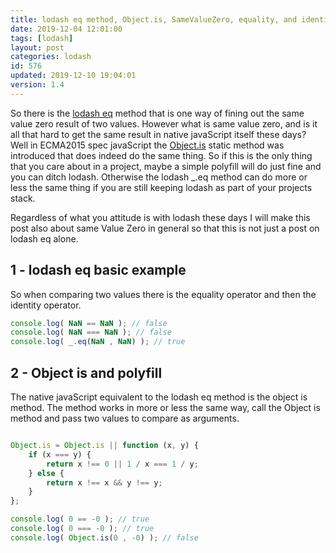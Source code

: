 ```yaml
---
title: lodash eq method, Object.is, SameValueZero, equality, and identity
date: 2019-12-04 12:01:00
tags: [lodash]
layout: post
categories: lodash
id: 576
updated: 2019-12-10 19:04:01
version: 1.4
---
```


So there is the [lodash eq](https://lodash.com/docs/4.17.15#eq) method that is one way of fining out the same value zero result of two values. However what is same value zero, and is it all that hard to get the same result in native javaScript itself these days? Well in ECMA2015 spec javaScript the [Object.is](https://developer.mozilla.org/en-US/docs/Web/JavaScript/Reference/Global_Objects/Object/is) static method was introduced that does indeed do the same thing. So if this is the only thing that you care about in a project, maybe a simple polyfill will do just fine and you can ditch lodash. Otherwise the lodash \_.eq method can do more or less the same thing if you are still keeping lodash as part of your projects stack. 

Regardless of what you attitude is with lodash these days I will make this post also about same Value Zero in general so that this is not just a post on lodash eq alone.

<!-- more -->

## 1 - lodash eq basic example

So when comparing two values there is the equality operator and then the identity operator.

```js
console.log( NaN == NaN ); // false
console.log( NaN === NaN ); // false
console.log( _.eq(NaN , NaN) ); // true
```

## 2 - Object is and polyfill

The native javaScript equivalent to the lodash eq method is the object is method. The method works in more or less the same way, call the Object is method and pass two values to compare as arguments.

```js

Object.is = Object.is || function (x, y) {
    if (x === y) { 
        return x !== 0 || 1 / x === 1 / y;
    } else {
        return x !== x && y !== y;
    }
};

console.log( 0 == -0 ); // true
console.log( 0 === -0 ); // true
console.log( Object.is(0 , -0) ); // false
```